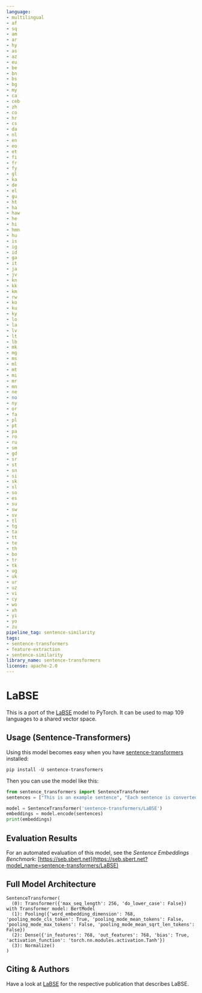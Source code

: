 ```yaml
---
language:
- multilingual
- af
- sq
- am
- ar
- hy
- as
- az
- eu
- be
- bn
- bs
- bg
- my
- ca
- ceb
- zh
- co
- hr
- cs
- da
- nl
- en
- eo
- et
- fi
- fr
- fy
- gl
- ka
- de
- el
- gu
- ht
- ha
- haw
- he
- hi
- hmn
- hu
- is
- ig
- id
- ga
- it
- ja
- jv
- kn
- kk
- km
- rw
- ko
- ku
- ky
- lo
- la
- lv
- lt
- lb
- mk
- mg
- ms
- ml
- mt
- mi
- mr
- mn
- ne
- no
- ny
- or
- fa
- pl
- pt
- pa
- ro
- ru
- sm
- gd
- sr
- st
- sn
- si
- sk
- sl
- so
- es
- su
- sw
- sv
- tl
- tg
- ta
- tt
- te
- th
- bo
- tr
- tk
- ug
- uk
- ur
- uz
- vi
- cy
- wo
- xh
- yi
- yo
- zu
pipeline_tag: sentence-similarity
tags:
- sentence-transformers
- feature-extraction
- sentence-similarity
library_name: sentence-transformers
license: apache-2.0
---
```


# LaBSE
This is a port of the [LaBSE](https://tfhub.dev/google/LaBSE/1) model to PyTorch. It can be used to map 109 languages to a shared vector space.


## Usage (Sentence-Transformers)

Using this model becomes easy when you have [sentence-transformers](https://www.SBERT.net) installed:

```
pip install -U sentence-transformers
```

Then you can use the model like this:

```python
from sentence_transformers import SentenceTransformer
sentences = ["This is an example sentence", "Each sentence is converted"]

model = SentenceTransformer('sentence-transformers/LaBSE')
embeddings = model.encode(sentences)
print(embeddings)
```



## Evaluation Results



For an automated evaluation of this model, see the *Sentence Embeddings Benchmark*: [https://seb.sbert.net](https://seb.sbert.net?model_name=sentence-transformers/LaBSE)



## Full Model Architecture
```
SentenceTransformer(
  (0): Transformer({'max_seq_length': 256, 'do_lower_case': False}) with Transformer model: BertModel 
  (1): Pooling({'word_embedding_dimension': 768, 'pooling_mode_cls_token': True, 'pooling_mode_mean_tokens': False, 'pooling_mode_max_tokens': False, 'pooling_mode_mean_sqrt_len_tokens': False})
  (2): Dense({'in_features': 768, 'out_features': 768, 'bias': True, 'activation_function': 'torch.nn.modules.activation.Tanh'})
  (3): Normalize()
)
```

## Citing & Authors

Have a look at [LaBSE](https://tfhub.dev/google/LaBSE/1) for the respective publication that describes LaBSE.

